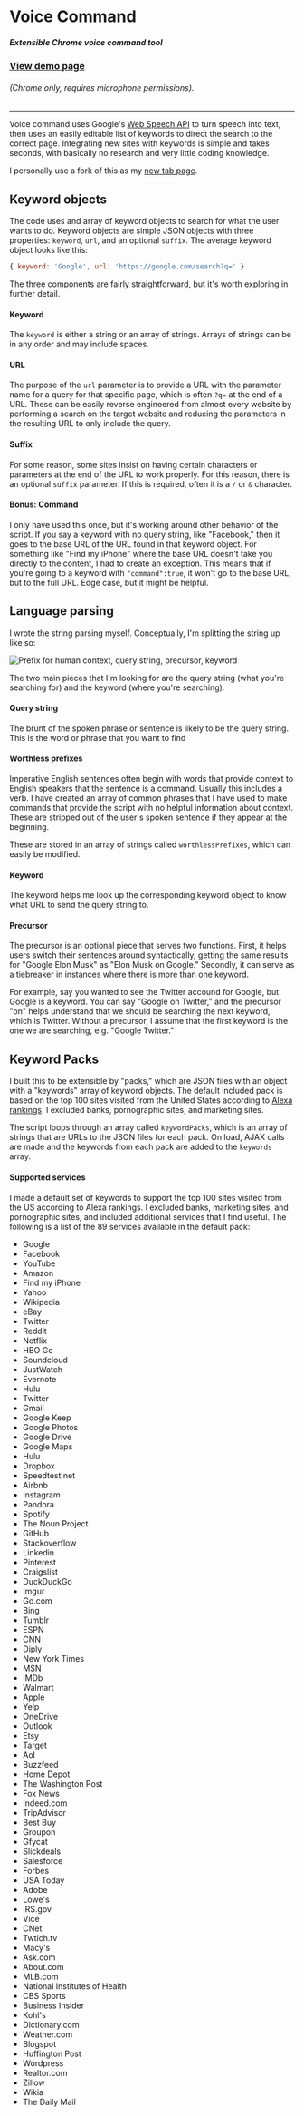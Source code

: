 # Voice Command
##### Extensible Chrome voice command tool


### [View demo page](https://truthlabs.github.io/voice-command/)
###### (Chrome only, requires microphone permissions).

---

Voice command uses Google's [Web Speech API](https://developers.google.com/web/updates/2013/01/Voice-Driven-Web-Apps-Introduction-to-the-Web-Speech-API) to turn speech into text, then uses an easily editable list of keywords to direct the search to the correct page.  Integrating new sites with keywords is simple and takes seconds, with basically no research and very little coding knowledge.

I personally use a fork of this as my [new tab page](https://s.codepen.io/drewvosburg/debug/rOqdjj).

## Keyword objects
The code uses and array of keyword objects to search for what the user wants to do. Keyword objects are simple JSON objects with three properties: `keyword`, `url`, and an optional `suffix`.  The average keyword object looks like this: 
```javascript
{ keyword: 'Google', url: 'https://google.com/search?q=' }
```

The three components are fairly straightforward, but it's worth exploring in further detail.

#### Keyword
The `keyword` is either a string or an array of strings.  Arrays of strings can be in any order and may include spaces.

#### URL
The purpose of the `url` parameter is to provide a URL with the parameter name for a query for that specific page, which is often `?q=` at the end of a URL.  These can be easily reverse engineered from almost every website by performing a search on the target website and reducing the parameters in the resulting URL to only include the query.

#### Suffix
For some reason, some sites insist on having certain characters or parameters at the end of the URL to work properly.  For this reason, there is an optional `suffix` parameter.  If this is required, often it is a `/` or `&` character.

#### Bonus: Command
I only have used this once, but it's working around other behavior of the script.  If you say a keyword with no query string, like "Facebook," then it goes to the base URL of the URL found in that keyword object. For something like "Find my iPhone" where the base URL doesn't take you directly to the content, I had to create an exception.  This means that if you're going to a keyword with `"command":true`, it won't go to the base URL, but to the full URL.  Edge case, but it might be helpful.

## Language parsing
I wrote the string parsing myself.  Conceptually, I'm splitting the string up like so:

![Prefix for human context, query string, precursor, keyword](./example.png)

The two main pieces that I'm looking for are the query string (what you're searching for) and the keyword (where you're searching).

#### Query string
The brunt of the spoken phrase or sentence is likely to be the query string. This is the word or phrase that you want to find

#### Worthless prefixes
Imperative English sentences often begin with words that provide context to English speakers that the sentence is a command.  Usually this includes a verb.  I have created an array of common phrases that I have used to make commands that provide the script with no helpful information about context.  These are stripped out of the user's spoken sentence if they appear at the beginning.

These are stored in an array of strings called `worthlessPrefixes`, which can easily be modified.

#### Keyword
The keyword helps me look up the corresponding keyword object to know what URL to send the query string to.

#### Precursor
The precursor is an optional piece that serves two functions. First, it helps users switch their sentences around syntactically, getting the same results for "Google Elon Musk" as "Elon Musk on Google." Secondly, it can serve as a tiebreaker in instances where there is more than one keyword.

For example, say you wanted to see the Twitter accound for Google, but Google is a keyword. You can say "Google on Twitter," and the precursor "on" helps understand that we should be searching the next keyword, which is Twitter.  Without a precursor, I assume that the first keyword is the one we are searching, e.g. "Google Twitter."

## Keyword Packs

I built this to be extensible by "packs," which are JSON files with an object with a "keywords" array of keyword objects. The default included pack is based on the top 100 sites visited from the United States according to [Alexa rankings](http://www.alexa.com/topsites/countries/US). I excluded banks, pornographic sites, and marketing sites.

The script loops through an array called `keywordPacks`, which is an array of strings that are URLs to the JSON files for each pack. On load, AJAX calls are made and the keywords from each pack are added to the `keywords` array.

#### Supported services

I made a default set of keywords to support the top 100 sites visited from the US according to Alexa rankings. I excluded banks, marketing sites, and pornographic sites, and included additional services that I find useful. The following is a list of the 89 services available in the default pack:

- Google
- Facebook
- YouTube
- Amazon
- Find my iPhone
- Yahoo
- Wikipedia
- eBay
- Twitter
- Reddit
- Netflix
- HBO Go
- Soundcloud
- JustWatch
- Evernote
- Hulu
- Twitter
- Gmail
- Google Keep
- Google Photos
- Google Drive
- Google Maps
- Hulu
- Dropbox
- Speedtest.net
- Airbnb
- Instagram
- Pandora
- Spotify
- The Noun Project
- GitHub
- Stackoverflow
- Linkedin
- Pinterest
- Craigslist
- DuckDuckGo
- Imgur
- Go.com
- Bing
- Tumblr
- ESPN
- CNN
- Diply
- New York Times
- MSN
- IMDb
- Walmart
- Apple
- Yelp
- OneDrive
- Outlook
- Etsy
- Target
- Aol
- Buzzfeed
- Home Depot
- The Washington Post
- Fox News
- Indeed.com
- TripAdvisor
- Best Buy
- Groupon
- Gfycat
- Slickdeals
- Salesforce
- Forbes
- USA Today
- Adobe
- Lowe's
- IRS.gov
- Vice
- CNet
- Twtich.tv
- Macy's
- Ask.com
- About.com
- MLB.com
- National Institutes of Health
- CBS Sports
- Business Insider
- Kohl's
- Dictionary.com
- Weather.com
- Blogspot
- Huffington Post
- Wordpress
- Realtor.com
- Zillow
- Wikia
- The Daily Mail